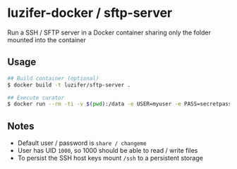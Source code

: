 # luzifer-docker / sftp-server

Run a SSH / SFTP server in a Docker container sharing only the folder mounted into the container

## Usage

```bash
## Build container (optional)
$ docker build -t luzifer/sftp-server .

## Execute curator
$ docker run --rm -ti -v $(pwd):/data -e USER=myuser -e PASS=secretpass luzifer/sftp-server
```

## Notes

- Default user / password is `share / changeme`
- User has UID `1000`, so 1000 should be able to read / write files
- To persist the SSH host keys mount `/ssh` to a persistent storage
